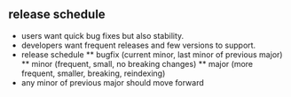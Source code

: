 ## release schedule

* users want quick bug fixes but also stability.
* developers want frequent releases and few versions to support.
* release schedule
** bugfix (current minor, last minor of previous major)
** minor (frequent, small, no breaking changes)
** major (more frequent, smaller, breaking, reindexing)
* any minor of previous major should move forward
